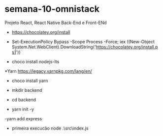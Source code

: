 # semana-10-omnistack
Projeto React, React Native Back-End e Front-ENd

* https://chocolatey.org/install
- Set-ExecutionPolicy Bypass -Scope Process -Force; iex ((New-Object System.Net.WebClient).DownloadString('https://chocolatey.org/install.ps1'))

* choco install nodejs-lts

*Yarn https://legacy.yarnpkg.com/lang/en/
- choco install yarn

- mkdir backend
- cd backend
- yarn init -y

-yarn add express

* primeira execucão
  node .\src\index.js